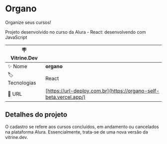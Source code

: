 # Organo

Organize seus cursos!

Projeto desenvolvido no curso da Alura - React: desenvolvendo com JavaScript


| :placard: Vitrine.Dev |     |
| -------------  | --- |
| :sparkles: Nome        | **organo**
| :label: Tecnologias | React
| :rocket: URL         | [https://url-deploy.com.br](https://organo-self-beta.vercel.app/)




## Detalhes do projeto

O cadastro se refere aos cursos concluídos, em andamento ou cancelados na plataforma Alura. Essencialmente, trata-se de uma nova versão da vitrine.dev.
